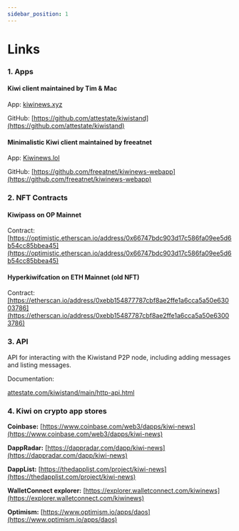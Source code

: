 ```yaml
---
sidebar_position: 1
---
```


# Links

### 1. Apps

#### Kiwi client maintained by Tim & Mac

App: <u>[kiwinews.xyz](https://kiwinews.xyz)</u>

GitHub: <u>[https://github.com/attestate/kiwistand](https://github.com/attestate/kiwistand)</u>

#### Minimalistic Kiwi client maintained by freeatnet

App: <u>[Kiwinews.lol](https://kiwinews.lol)</u>

GitHub: <u>[https://github.com/freeatnet/kiwinews-webapp](https://github.com/freeatnet/kiwinews-webapp)</u>

### 2. NFT Contracts

#### Kiwipass on OP Mainnet

Contract: <u>[https://optimistic.etherscan.io/address/0x66747bdc903d17c586fa09ee5d6b54cc85bbea45](https://optimistic.etherscan.io/address/0x66747bdc903d17c586fa09ee5d6b54cc85bbea45)</u>

#### Hyperkiwifcation on ETH Mainnet (old NFT)

Contract:<u>[https://etherscan.io/address/0xebb154877787cbf8ae2ffe1a6cca5a50e63003786](https://etherscan.io/address/0xebb15487787cbf8ae2ffe1a6cca5a50e63003786)</u>

### 3. API

API for interacting with the Kiwistand P2P node, including adding messages and listing messages.

Documentation:

[attestate.com/kiwistand/main/http-api.html](https://attestate.com/kiwistand/main/http-api.html)

### 4. Kiwi on crypto app stores

**Coinbase:** <u>[https://www.coinbase.com/web3/dapps/kiwi-news](https://www.coinbase.com/web3/dapps/kiwi-news)</u>

**DappRadar:** <u>[https://dappradar.com/dapp/kiwi-news](https://dappradar.com/dapp/kiwi-news)</u>

**DappList:** <u>[https://thedapplist.com/project/kiwi-news](https://thedapplist.com/project/kiwi-news)</u>

**WalletConnect explorer:** <u>[https://explorer.walletconnect.com/kiwinews](https://explorer.walletconnect.com/kiwinews)</u>

**Optimism:** <u>[https://www.optimism.io/apps/daos](https://www.optimism.io/apps/daos)</u>

